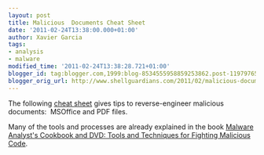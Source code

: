 ```yaml
---
layout: post
title: Malicious  Documents Cheat Sheet
date: '2011-02-24T13:38:00.000+01:00'
author: Xavier Garcia
tags:
- analysis
- malware
modified_time: '2011-02-24T13:38:28.721+01:00'
blogger_id: tag:blogger.com,1999:blog-8534555958859253862.post-1197976522702459138
blogger_orig_url: http://www.shellguardians.com/2011/02/malicious-documents-cheat-sheet.html
---
```

The following [cheat sheet](http://zeltser.com/reverse-malware/analyzing-malicious-documents.html) gives tips to reverse-engineer malicious documents:  MSOffice and PDF files.  
  
Many of the tools and processes are already explained in the book [Malware Analyst's Cookbook and DVD: Tools and Techniques for Fighting Malicious Code](http://www.amazon.com/gp/product/0470613033).
